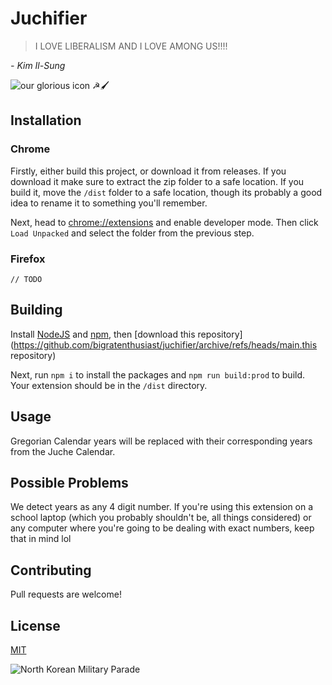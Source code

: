 # Juchifier

> I LOVE LIBERALISM AND I LOVE AMONG US!!!!

*- Kim Il-Sung*

![our glorious icon ☭🖌️](https://i.imgur.com/rbxfGn4.png)

## Installation

### Chrome
Firstly, either build this project, or download it from releases. If you download it make sure to extract the zip folder to a safe location. If you build it, move the `/dist` folder to a safe location, though its probably a good idea to rename it to something you'll remember.

Next, head to [chrome://extensions](chrome://extensions) and enable developer mode. Then click `Load Unpacked` and select the folder from the previous step. 

### Firefox
`// TODO`

## Building
Install [NodeJS](https://nodejs.org/en/) and [npm](https://www.npmjs.com/), then [download this repository](https://github.com/bigratenthusiast/juchifier/archive/refs/heads/main.this repository)

Next, run `npm i` to install the packages and `npm run build:prod` to build. Your extension should be in the `/dist` directory.

## Usage
Gregorian Calendar years will be replaced with their corresponding years from the Juche Calendar.

## Possible Problems
We detect years as any 4 digit number. If you're using this extension on a school laptop (which you probably shouldn't be, all things considered) or any computer where you're going to be dealing with exact numbers, keep that in mind lol

## Contributing
Pull requests are welcome!

## License
[MIT](https://choosealicense.com/licenses/mit/)


![North Korean Military Parade](https://c.tenor.com/7BoZ2uinUpgAAAAS/korea-utara-korut.gif)
